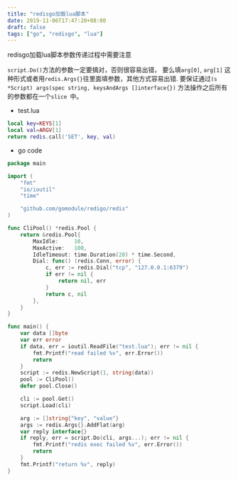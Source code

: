 ```yaml
---
title: "redisgo加载lua脚本"
date: 2019-11-06T17:47:20+08:00
draft: false
tags: ["go", "redisgo", "lua"]
---
```


redisgo加载lua脚本参数传递过程中需要注意

`script.Do()`方法的参数一定要搞对，否则很容易出错， 要么填`arg[0]`, `arg[1]` 这种形式或者用`redis.Args{}`往里面填参数，其他方式容易出错. 要保证通过`(s *Script) args(spec string, keysAndArgs []interface{})` 方法操作之后所有的参数都在一个`slice `中。


* test.lua
```lua
local key=KEYS[1]
local val=ARGV[1]
return redis.call('SET', key, val)
```

* go code
```go
package main

import (
	"fmt"
	"io/ioutil"
	"time"

	"github.com/gomodule/redigo/redis"
)

func CliPool() *redis.Pool {
	return &redis.Pool{
		MaxIdle:     10,
		MaxActive:   100,
		IdleTimeout: time.Duration(20) * time.Second,
		Dial: func() (redis.Conn, error) {
			c, err := redis.Dial("tcp", "127.0.0.1:6379")
			if err != nil {
				return nil, err
			}
			return c, nil
		},
	}
}

func main() {
	var data []byte
	var err error
	if data, err = ioutil.ReadFile("test.lua"); err != nil {
		fmt.Printf("read failed %v", err.Error())
		return
	}
	script := redis.NewScript(1, string(data))
	pool := CliPool()
	defer pool.Close()

	cli := pool.Get()
	script.Load(cli)

	arg := []string{"key", "value"}
	args := redis.Args{}.AddFlat(arg)
	var reply interface{}
	if reply, err = script.Do(cli, args...); err != nil {
		fmt.Printf("redis exec failed %v", err.Error())
		return
	}
	fmt.Printf("return %v", reply)
}
```